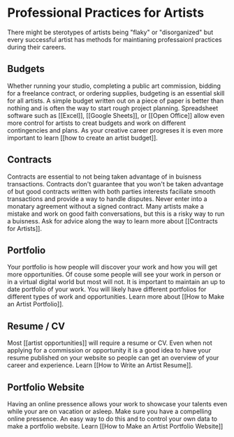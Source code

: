 # Professional Practices for Artists
There might be sterotypes of artists being "flaky" or "disorganized" but every successful artist has methods for maintianing professaionl practices during their careers.

## Budgets
Whether running your studio, completing a public art commission, bidding for a freelance contract, or ordering supplies, budgeting is an essential skill for all artists. A simple budget written out on a piece of paper is better than nothing and is often the way to start rough project planning. Spreadsheet software such as [[Excel]], [[Google Sheets]], or [[Open Office]] allow even more control for artists to creat budgets and work on different contingencies and plans. As your creative career progreses it is even more important to learn [[how to create an artist budget]].

## Contracts
Contracts are essential to not being taken advantage of in buisness transactions. Contracts don't guarantee that you won't be taken advantage of but good contracts written with both parties interests faciliate smooth transactions and provide a way to handle disputes. Never enter into a monatary agreement without a signed contract. Many artists make a mistake and work on good faith conversations, but this is a risky way to run a buisness. Ask for advice along the way to learn more about [[Contracts for Artists]].

## Portfolio
Your portfolio is how people will discover your work and how you will get more opportunities. Of couse some people will see your work in person or in a virtual digital world but most will not. It is important to maintain an up to date portfolio of your work. You will likely have different portfolios for different types of work and opportunities. Learn more about [[How to Make an Artist Portfolio]].

## Resume / CV
Most [[artist opportunities]] will require a resume or CV. Even when not applying for a commission or opportunity it is a good idea to have your resume published on your website so people can get an overview of your career and experience. Learn [[How to Write an Artist Resume]].

## Portfolio Website
Having an online pressence allows your work to showcase your talents even while your are on vacation or asleep. Make sure you have a compelling online pressence. An easy way to do this and to control your own data to make a portfolio website. Learn [[How to Make an Artist Portfolio Website]]